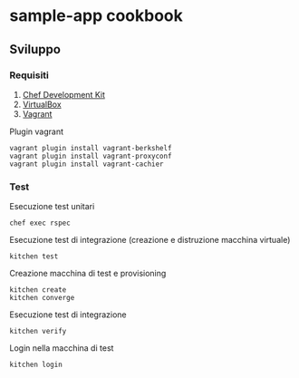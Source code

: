 # sample-app cookbook

## Sviluppo

### Requisiti

1. [Chef Development Kit](https://downloads.getchef.com/chef-dk/)
2. [VirtualBox](https://www.virtualbox.org/)
3. [Vagrant](https://www.vagrantup.com/)

Plugin vagrant
```
vagrant plugin install vagrant-berkshelf
vagrant plugin install vagrant-proxyconf
vagrant plugin install vagrant-cachier
```

### Test

Esecuzione test unitari
```
chef exec rspec
```

Esecuzione test di integrazione (creazione e distruzione macchina virtuale)
```
kitchen test
```

Creazione macchina di test e provisioning
```
kitchen create
kitchen converge
```

Esecuzione test di integrazione
```
kitchen verify
```

Login nella macchina di test
```
kitchen login
```
